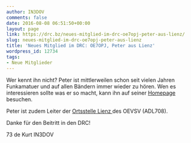 ```yaml
---
author: IN3DOV
comments: false
date: 2016-08-08 06:51:50+00:00
layout: page
link: https://drc.bz/neues-mitglied-im-drc-oe7opj-peter-aus-lienz/
slug: neues-mitglied-im-drc-oe7opj-peter-aus-lienz
title: 'Neues Mitglied im DRC: OE7OPJ, Peter aus Lienz'
wordpress_id: 12734
tags:
- Neue Mitglieder
---
```


Wer kennt ihn nicht? Peter ist mittlerweilen schon seit vielen Jahren Funkamatuer und auf allen Bändern immer wieder zu hören. Wen es interessieren sollte was er so macht, kann ihn auf seiner [Homepage](http://www.qth.at/oe7opj/) besuchen.

Peter ist zudem Leiter der [Ortsstelle Lienz ](http://www.oe7.oevsv.at/ortsstellen/adl708/)des OEVSV (ADL708).

Danke für den Beitritt in den DRC!

73 de Kurt IN3DOV
